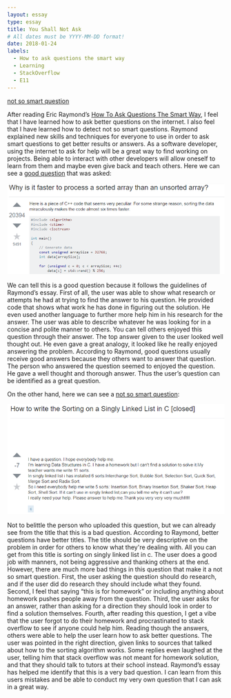 ```yaml
---
layout: essay
type: essay
title: You Shall Not Ask
# All dates must be YYYY-MM-DD format!
date: 2018-01-24
labels:
  - How to ask questions the smart way
  - Learning
  - StackOverflow
  - E11
---
```


<a href="https://stackoverflow.com/questions/19794940/how-to-write-the-sorting-on-a-singly-linked-list-in-c"> not so smart question</a>

After reading Eric Raymond’s <a href="http://www.catb.org/esr/faqs/smart-questions.html"> How To Ask Questions The Smart Way</a>, I feel that I have learned how to ask better questions on the internet. I also feel that I have learned how to detect not so smart questions. Raymond explained new skills and techniques for everyone to use in order to ask smart questions to get better results or answers. As a software developer, using the internet to ask for help will be a great way to find working on projects. Being able to interact with other developers will allow oneself to learn from them and maybe even give back and teach others. Here we can see a <a href="https://stackoverflow.com/questions/11227809/why-is-it-faster-to-process-a-sorted-array-than-an-unsorted-array"> good question</a> that was asked: 

<img class="ui medium left circular floated image" src="../images/good_question.PNG">

We can tell this is a good question because it follows the guidelines of Raymond’s essay. First of all, the user was able to show what research or attempts he had at trying to find the answer to his question. He provided code that shows what work he has done in figuring out the solution. He even used another language to further more help him in his research for the answer. The user was able to describe whatever he was looking for in a concise and polite manner to others. You can tell others enjoyed this question through their answer. The top answer given to the user looked well thought out. He even gave a great analogy, it looked like he really enjoyed answering the problem. According to Raymond, good questions usually receive good answers because they others want to answer that question. The person who answered the question seemed to enjoyed the question. He gave a well thought and thorough answer. Thus the user’s question can be identified as a great question. 


On the other hand, here we can see a <a href="https://stackoverflow.com/questions/19794940/how-to-write-the-sorting-on-a-singly-linked-list-in-c"> not so smart question</a>:

<img class="ui medium left circular floated image" src="../images/bad_question.PNG">

Not to belittle the person who uploaded this question, but we can already see from the title that this is a bad question. According to Raymond, better questions have better titles. The title should be very descriptive on the problem in order for others to know what they're dealing with. All you can get from this title is sorting on singly linked list in c. The user does a good job with manners, not being aggressive and thanking others at the end. However, there are much more bad things in this question that make it a not so smart question. First, the user asking the question should do research, and if the user did do research they should include what they found. Second, I feel that saying “this is for homework” or including anything about homework pushes people away from the question. Third, the user asks for an answer, rather than asking for a direction they should look in order to find a solution themselves. Fourth, after reading this question, I get a vibe that the user forgot to do their homework and procrastinated to stack overflow to see if anyone could help him. Reading though the answers, others were able to help the user learn how to ask better questions. The user was pointed in the right direction, given links to sources that talked about how to the sorting algorithm works. Some replies even laughed at the user, telling him that stack overflow was not meant for homework solution, and that they should talk to tutors at their school instead. Raymond’s essay has helped me identify that this is a very bad question. I can learn from this users mistakes and be able to conduct my very own question that I can ask in a great way.


